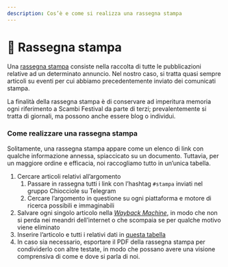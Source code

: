 ```yaml
---
description: Cos’è e come si realizza una rassegna stampa
---
```


# 📰 Rassegna stampa

Una [rassegna stampa](https://it.wikipedia.org/wiki/Rassegna\_stampa) consiste nella raccolta di tutte le pubblicazioni relative ad un determinato annuncio. Nel nostro caso, si tratta quasi sempre articoli su eventi per cui abbiamo precedentemente inviato dei comunicati stampa.

La finalità della rassegna stampa è di conservare ad imperitura memoria ogni riferimento a Scambi Festival da parte di terzi; prevalentemente si tratta di giornali, ma possono anche essere blog o individui.

### Come realizzare una rassegna stampa

Solitamente, una rassegna stampa appare come un elenco di link con qualche informazione annessa, spiaccicato su un documento. Tuttavia, per un maggiore ordine e efficacia, noi raccogliamo tutto in un’unica tabella.

1. Cercare articoli relativi all’argomento
   1. Passare in rassegna tutti i link con l’hashtag `#stampa` inviati nel gruppo Chiocciole su Telegram
   2. Cercare l’argomento in questione su ogni piattaforma e motore di ricerca possibili e immaginabili
2. Salvare ogni singolo articolo nella [_Wayback Machine_](https://web.archive.org), in modo che non si perda nei meandri dell’internet o che scompaia se per qualche motivo viene eliminato
3. Inserire l’articolo e tutti i relativi dati in [questa tabella](https://nuvola.scambi.org/f/128099)
4. In caso sia necessario, esportare il PDF della rassegna stampa per condividerlo con altre testate, in modo che possano avere una visione comprensiva di come e dove si parla di noi.
